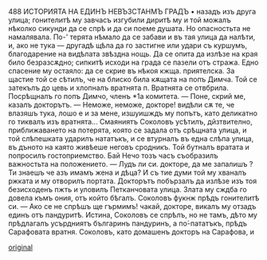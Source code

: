 ﻿488 ИСТОРИЯТА НА ЕДИНЪ НЕВЪЗСТАНМЪ ГРАДЪ
•
назадъ изъ друга улица; гонителитѣ му завчасъ изгубили диритѣ му и той можалъ нѣколко сикунди да се спрѣ и да си поеме душата. Но опасностьта не намалявала. По-' терята нѣмало да се забави и въ тая улица да налѣти, и, ако не тука — другадѣ щѣла да го застигне или удари съ куршумъ, благодарение на видѣлата звѣздна нощь. Да се опита да излѣзе на края било безразсѫдно; сипкитѣ исходи на града се пазели отъ стража. Едно спасение му остаяло: да се скрие въ нѣкоя кжща. приятелска. За щастие той се сѣтилъ, че на блиско била кѫщата на попъ Димча. Той се затекълъ до цевь и хлопналъ вратнята п. Вратнята се отвбрила. Посрѣщналъ го попъ Димчо, членъ *1а комитета.
— Поне, скрий ме, казалъ докторътъ.
— Неможе, неможе, докторе! видѣли сѫ те, че влазяшъ тука, лошо е и за мене, изшуишждъ му попътъ, като деликатно го тиквалъ изъ вратнята... Смаяниятъ Соколовъ усѣтилъ, дйзтвително, приближаването на потерята, която се задала отъ срѣщната улица, и той слѣпешката ударилъ нататъкъ, и се втурналъ въ една слѣпа улица, въ дъното на каято живѣеше неговъ сродникъ. Той бутналъ вратата и попросилъ гостоприемство.
Бай Нечо тозъ часъ съобразилъ важностьта на положението.
— Лудъ ли си. докторе, да ме запалишъ ? Ти знаешъ че азъ имамъ жена и дѣца? И съ тие думи той му хваналъ ржката и му отворилъ портата. Докторътъ побързалъ да излѣзе изъ тоя безисходенъ пжть и уловилъ Петканчовата улица. Злата му сждба го довела къмъ ония, отъ който бѣгалъ. Соколовъ фукнж прѣдъ гонителитѣ си.
— Ако се не спрѣшъ ще гърмимъ! чакай, докторе, викалъ му отзадъ единъ отъ пандуритѣ. Истина, Соколовъ се спрѣлъ, но не тамъ, дѣто му прѣдлагалъ усърдниятъ българинъ пандуринъ, а по́-пататъкъ, прѣдъ Сарафовата вратня. Соколовъ, като домашенъ докторъ на Сарафова, и


[original](images/541.jpg)